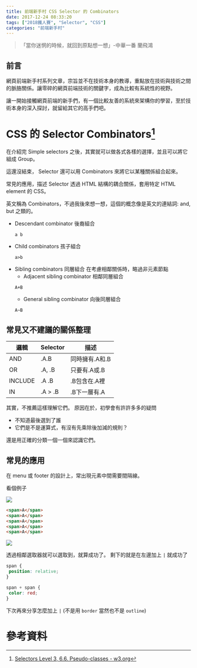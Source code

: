 ```yaml
---
title: 前端新手村 CSS Selector 的 Combinators
date: 2017-12-24 08:33:20
tags: ["2018鐵人賽", "Selector", "CSS"]
categories: "前端新手村"
---
```

> 「當你迷惘的時候，就回到原點想一想」-中華一番 蘭飛鴻

## 前言

網頁前端新手村系列文章，宗旨並不在技術本身的教導，重點放在技術與技術之間的脈胳關係。讓零碎的網頁前端技術的關鍵字，成為比較有系統性的視野。

讓一開始接觸網頁前端的新手們，有一個比較友善的系統來架構你的學習，至於技術本身的深入探討，就留給其它的高手們吧。

# CSS 的 Selector Combinators[^1]

在介紹完 Simple selectors 之後，其實就可以做各式各樣的選擇，並且可以將它組成 Group。

這還沒結束， Selector 還可以用 Combinators 來將它以某種關係組合起來。

常見的應用，描述 Selector 透過 HTML 結構的耦合關係，套用特定 HTML element 的 CSS。

英文稱為 Combinators，不過我後來想一想，這個的概念像是英文的連結詞: and, but 之類的。

- Descendant combinator 後裔組合
  ```
  a b
  ```
- Child combinators  孩子組合
    ```
    a>b
   ```
- Sibling combinators  同層組合
  在考慮相鄰關係時，略過非元素節點
    - Adjacent sibling combinator  相鄰同層組合
    ```
    A+B
    ```
    - General sibling combinator 向後同層組合
    ```
    A~B
    ```

## 常見又不建議的關係整理

|邏輯|Selector|描述|
|-|-|-|
|AND|.A.B|同時擁有.A和.B|
|OR|.A, .B|只要有.A或.B|
|INCLUDE|.A .B|.B包含在.A裡|
|IN|.A > .B|.B下一層有.A|

其實，不推薦這樣理解它們。
原因在於，初學會有許許多多的疑問

- 不知道最後選到了誰
- 它們是不是運算式，有沒有先乘除後加減的規則？

還是用正確的分類一個一個來認識它們。

## 常見的應用

在 menu 或 footer 的設計上，常出現元素中間需要間隔線。

看個例子

![](https://i.imgur.com/GLqxrjl.png)

```html
<span>A</span>
<span>A</span>
<span>A</span>
<span>A</span>
<span>A</span>
```

![](https://i.imgur.com/JUB7s4C.png)

透過相鄰選取器就可以選取到，就算成功了。
剩下的就是在左邊加上 `|` 就成功了

```css
span {
 position: relative;
}

span + span {
 color: red;
}
```

下次再來分享怎麼加上 `|`
(不是用 `border` 當然也不是 `outline`)

# 參考資料

[^1]: [Selectors Level 3, 6.6. Pseudo-classes - w3.org](https://www.w3.org/TR/css3-selectors/#pseudo-classes)
